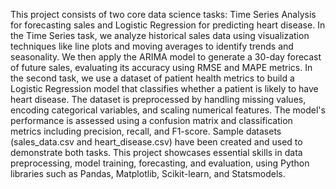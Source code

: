 This project consists of two core data science tasks: Time Series Analysis for forecasting sales and Logistic Regression for predicting heart disease. In the Time Series task, we analyze historical sales data using visualization techniques like line plots and moving averages to identify trends and seasonality. We then apply the ARIMA model to generate a 30-day forecast of future sales, evaluating its accuracy using RMSE and MAPE metrics. In the second task, we use a dataset of patient health metrics to build a Logistic Regression model that classifies whether a patient is likely to have heart disease. The dataset is preprocessed by handling missing values, encoding categorical variables, and scaling numerical features. The model's performance is assessed using a confusion matrix and classification metrics including precision, recall, and F1-score. Sample datasets (sales_data.csv and heart_disease.csv) have been created and used to demonstrate both tasks. This project showcases essential skills in data preprocessing, model training, forecasting, and evaluation, using Python libraries such as Pandas, Matplotlib, Scikit-learn, and Statsmodels.
